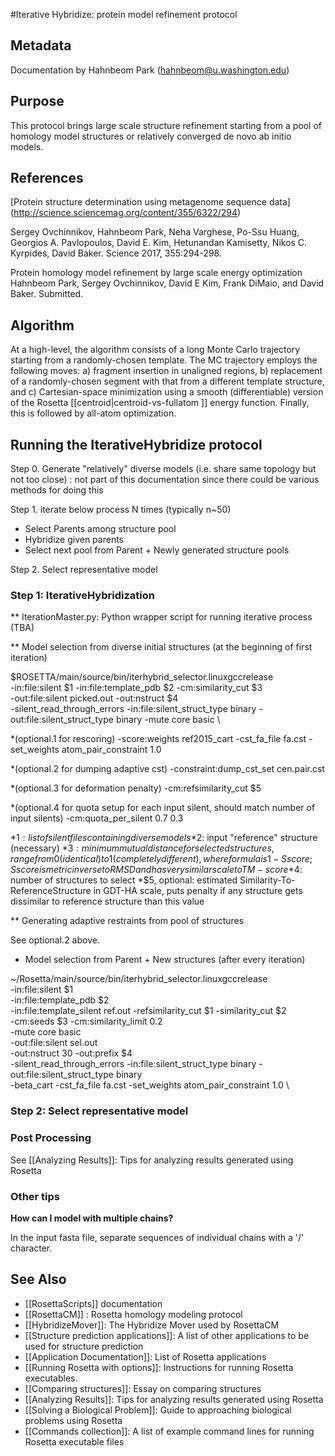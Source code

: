 #Iterative Hybridize: protein model refinement protocol

## Metadata

Documentation by Hahnbeom Park (hahnbeom@u.washington.edu)

## Purpose

This protocol brings large scale structure refinement starting from a pool of homology model structures or relatively converged de novo ab initio models.

## References

[Protein structure determination using metagenome sequence data]
(http://science.sciencemag.org/content/355/6322/294)

Sergey Ovchinnikov, Hahnbeom Park, Neha Varghese, Po-Ssu Huang, Georgios A. Pavlopoulos, David E. Kim, Hetunandan Kamisetty, Nikos C. Kyrpides, David Baker. 
Science 2017, 355:294-298.

Protein homology model refinement by large scale energy optimization
Hahnbeom Park, Sergey Ovchinnikov, David E Kim, Frank DiMaio, and David Baker. Submitted.

## Algorithm

At a high-level, the algorithm consists of a long Monte Carlo trajectory starting from a randomly-chosen template.  The MC trajectory employs the following moves: a) fragment insertion in unaligned regions, b) replacement of a randomly-chosen segment with that from a different template structure, and c) Cartesian-space minimization using a smooth (differentiable) version of the Rosetta [[centroid|centroid-vs-fullatom ]] energy function.  Finally, this is followed by all-atom optimization.

## Running the IterativeHybridize protocol

Step 0. Generate "relatively" diverse models (i.e. share same topology but not too close)
: not part of this documentation since there could be various methods for doing this 

Step 1. iterate below process N times (typically n~50)
- Select Parents among structure pool
- Hybridize given parents
- Select next pool from Parent + Newly generated structure pools

Step 2. Select representative model

### Step 1: IterativeHybridization

** IterationMaster.py: Python wrapper script for running iterative process
(TBA)

** Model selection from diverse initial structures (at the beginning of first iteration)

  $ROSETTA/main/source/bin/iterhybrid_selector.linuxgccrelease \
  -in:file:silent $1 -in:file:template_pdb $2 -cm:similarity_cut $3 \
  -out:file:silent picked.out -out:nstruct $4 \
  -silent_read_through_errors -in:file:silent_struct_type binary -out:file:silent_struct_type binary -mute core basic \

*(optional.1 for rescoring) -score:weights ref2015_cart -cst_fa_file fa.cst -set_weights atom_pair_constraint 1.0

*(optional.2 for dumping adaptive cst) -constraint:dump_cst_set cen.pair.cst

*(optional.3 for deformation penalty) -cm:refsimilarity_cut $5 

*(optional.4 for quota setup for each input silent, should match number of input silents) -cm:quota_per_silent 0.7 0.3 


*$1: list of silent files containing diverse models
*$2: input "reference" structure (necessary)
*$3: minimum mutual distance for selected structures, range from 0(identical) to 1(completely different), where formula is 1 - Sscore; Sscore is metric inverse to RMSD and has very similar scale to TM-score
*$4: number of structures to select
*$5, optional: estimated Similarity-To-ReferenceStructure in GDT-HA scale, puts penalty if any structure gets dissimilar to reference structure than this value

** Generating adaptive restraints from pool of structures

See optional.2 above. 

* Model selection from Parent + New structures (after every iteration)

~/Rosetta/main/source/bin/iterhybrid_selector.linuxgccrelease \
-in:file:silent $1 \
-in:file:template_pdb $2 \
-in:file:template_silent ref.out -refsimilarity_cut $1 -similarity_cut $2 \
-cm:seeds $3 -cm:similarity_limit 0.2 \
-mute core basic \
-out:file:silent sel.out \
-out:nstruct 30 -out:prefix $4 \
-silent_read_through_errors -in:file:silent_struct_type binary -out:file:silent_struct_type binary \
-beta_cart -cst_fa_file fa.cst -set_weights atom_pair_constraint 1.0 \



### Step 2: Select representative model


### Post Processing

See [[Analyzing Results]]: Tips for analyzing results generated using Rosetta

### Other tips

**How can I model with multiple chains?**

In the input fasta file, separate sequences of individual chains with a '/' character.


## See Also

* [[RosettaScripts]] documentation
* [[RosettaCM]] : Rosetta homology modeling protocol
* [[HybridizeMover]]: The Hybridize Mover used by RosettaCM
* [[Structure prediction applications]]: A list of other applications to be used for structure prediction
* [[Application Documentation]]: List of Rosetta applications
* [[Running Rosetta with options]]: Instructions for running Rosetta executables.
* [[Comparing structures]]: Essay on comparing structures
* [[Analyzing Results]]: Tips for analyzing results generated using Rosetta
* [[Solving a Biological Problem]]: Guide to approaching biological problems using Rosetta
* [[Commands collection]]: A list of example command lines for running Rosetta executable files
